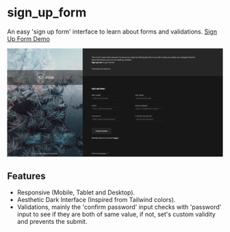 # sign_up_form
 An easy 'sign up form' interface to learn about forms and validations. 
 [Sign Up Form Demo](https://shonebinu.github.io/sign_up_form/)
 
 ![Sign Up Form Image](images/Screenshot%202023-02-21%20at%2019-52-20%20Sign-Up%20Form.png)

 ## Features
 - Responsive (Mobile, Tablet and Desktop).
 - Aesthetic Dark Interface (Inspired from Tailwind colors).
 - Validations, mainly the 'confirm password' input checks with 'password' input to see if they are both of same value, if not, set's custom validity and prevents the submit.